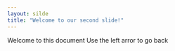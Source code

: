 ```yaml
---
layout: silde
title: "Welcome to our second slide!"
---
```

Welcome to this document
Use the left arror to go back